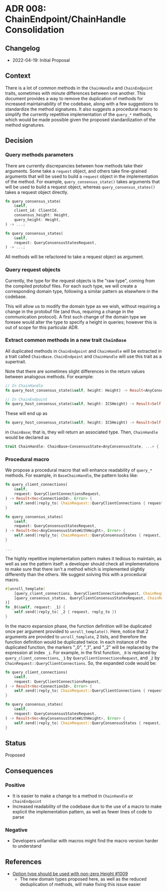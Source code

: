 # ADR 008: ChainEndpoint/ChainHandle Consolidation

## Changelog
* 2022-04-19: Initial Proposal

## Context
There is a lot of common methods in the `ChainHandle` and `ChainEndpoint` traits, sometimes with minute differences between one another. This document provides a way to remove the duplication of methods for increased maintainability of the codebase, along with a few suggestions to standardize the method signatures. It also suggests a procedural macro to simplify the currently repetitive implementation of the `query_*` methods, which would be made possible given the proposed standardization of the method signatures.

## Decision

### Query methods parameters
There are currently discrepancies between how methods take their arguments. Some take a `request` object, and others take fine-grained arguments that will be used to build a `request` object in the implementation of the method. For example, `query_consensus_state()` takes arguments that will be used to build a request object, whereas `query_consensus_states()` takes a request object directly.
```rust
fn query_consensus_state(
    &self,
    client_id: ClientId,
    consensus_height: Height,
    query_height: Height,
) -> ...;

fn query_consensus_states(
    &self,
    request: QueryConsensusStatesRequest,
) -> ...;
```

All methods will be refactored to take a request object as argument.

### Query request objects
Currently, the type for the request objects is the "raw type", coming from the compiled protobuf files. For each such type, we will create a corresponding domain type, following a similar pattern as elsewhere in the codebase.

This will allow us to modify the domain type as we wish, without requiring a change in the protobuf file (and thus, requiring a change in the communication protocol). A first such change of the domain type we foresee would alter the type to specify a height in queries; however this is out of scope for this particular ADR.

### Extract common methods in a new trait `ChainBase`
All duplicated methods in `ChainEndpoint` and `ChainHandle` will be extracted in a trait called `ChainBase`. `ChainEndpoint` and `ChainHandle` will use this trait as a supertrait.

Note that there are sometimes slight differences in the return values between analogous methods. For example:
```rust
// In ChainHandle
fn query_host_consensus_state(&self, height: Height) -> Result<AnyConsensusState, Error>;

// In ChainEndpoint
fn query_host_consensus_state(&self, height: ICSHeight) -> Result<Self::ConsensusState, Error>;
```

These will end up as
```rust
fn query_host_consensus_state(&self, height: ICSHeight) -> Result<Self::ConsensusState, Error>;
```
in `ChainBase`; that is, they will return an associated type. Then, `ChainHandle` would be declared as
```rust
trait ChainHandle: ChainBase<ConsensusState=AnyConsensusState, ...> { ... }
```


### Procedural macro
We propose a procedural macro that will enhance readability of `query_*` methods. For example, in `BaseChainHandle`, the pattern looks like:
```rust
fn query_client_connections(
    &self,
    request: QueryClientConnectionsRequest,
) -> Result<Vec<ConnectionId>, Error> {
    self.send(|reply_to| ChainRequest::QueryClientConnections { request, reply_to })
}

fn query_consensus_states(
    &self,
    request: QueryConsensusStatesRequest,
) -> Result<Vec<AnyConsensusStateWithHeight>, Error> {
    self.send(|reply_to| ChainRequest::QueryConsensusStates { request, reply_to })
}

...
```

The highly repetitive implementation pattern makes it tedious to maintain, as well as see the pattern itself: a developer should check all implementations to make sure that there isn't a method which is implemented slightly differently than the others. We suggest solving this with a procedural macro.

```rust
#[unroll_template(
    [query_client_connections, QueryClientConnectionsRequest, ChainRequest::QueryClientConnections],
    [query_consensus_states, QueryClientConsensusStatesRequest, ChainRequest::QueryConsensusStates],
)]
fn _0(&self, request: _1) {
    self.send(|reply_to| _2 { request, reply_to })
}
```

In the macro expansion phase, the function definition will be duplicated once per argument provided to `unroll_template()`. Here, notice that 2 arguments are provided to `unroll_template`, 2 lists, and therefore the function definition would be duplicated twice. In each instance of the duplicated function, the markers "_0", "_1", and "_2" will be replaced by the expression at index `_i`. For example, in the first function, `_0` is replaced by `query_client_connections`, `_1` by `QueryClientConnectionsRequest`, and `_2` by `ChainRequest::QueryClientConnections`. So, the expanded code would be:

```rust
fn query_client_connections(
    &self,
    request: QueryClientConnectionsRequest,
) -> Result<Vec<ConnectionId>, Error> {
    self.send(|reply_to| ChainRequest::QueryClientConnections { request, reply_to })
}

fn query_consensus_states(
    &self,
    request: QueryConsensusStatesRequest,
) -> Result<Vec<AnyConsensusStateWithHeight>, Error> {
    self.send(|reply_to| ChainRequest::QueryConsensusStates { request, reply_to })
}
```

## Status

Proposed

## Consequences

### Positive
+ It is easier to make a change to a method in `ChainHandle` or `ChainEndpoint`
+ Increased readability of the codebase due to the use of a macro to make explicit the implementation pattern, as well as fewer lines of code to parse

### Negative
+ Developers unfamiliar with macros might find the macro version harder to understand


## References

* [Option type should be used with non-zero Height #1009](https://github.com/informalsystems/ibc-rs/issues/1009)
    + The new domain types proposed here, as well as the reduced deduplication of methods, will make fixing this issue easier
